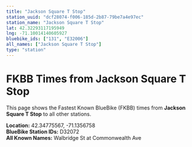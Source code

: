 ```yaml
---
title: "Jackson Square T Stop"
station_uuid: "dcf28074-f006-185d-2b87-79be7a4e97ec"
station_name: "Jackson Square T Stop"
lat: 42.32293117195949
lng: -71.10014140605927
bluebike_ids: ["131", "E32006"]
all_names: ["Jackson Square T Stop"]
type: "station"
---
```


# FKBB Times from Jackson Square T Stop

This page shows the Fastest Known BlueBike (FKBB) times from **Jackson Square T Stop** to all other stations.

**Location:** 42.34775567, -71.1356758  
**BlueBike Station IDs:** D32072  
**All Known Names:** Walbridge St at Commonwealth Ave

